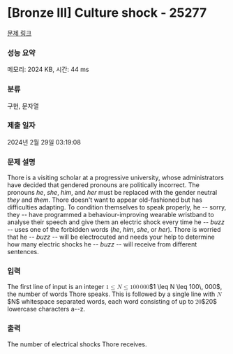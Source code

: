 # [Bronze III] Culture shock - 25277 

[문제 링크](https://www.acmicpc.net/problem/25277) 

### 성능 요약

메모리: 2024 KB, 시간: 44 ms

### 분류

구현, 문자열

### 제출 일자

2024년 2월 29일 03:19:08

### 문제 설명

<p>Thore is a visiting scholar at a progressive university, whose administrators have decided that gendered pronouns are politically incorrect. The pronouns <em>he</em>, <em>she</em>, <em>him</em>, and <em>her</em> must be replaced with the gender neutral <em>they</em> and <em>them</em>. Thore doesn't want to appear old-fashioned but has difficulties adapting. To condition themselves to speak properly, he -- sorry, they -- have programmed a behaviour-improving wearable wristband to analyse their speech and give them an electric shock every time he -- <em>buzz</em> -- uses one of the forbidden words (<em>he</em>, <em>him</em>, <em>she</em>, or <em>her</em>). Thore is worried that he -- <em>buzz</em> -- will be electrocuted and needs your help to determine how many electric shocks he -- <em>buzz</em> -- will receive from different sentences.</p>

### 입력 

 <p>The first line of input is an integer <mjx-container class="MathJax" jax="CHTML" style="font-size: 99.9%; position: relative;"><mjx-math class="MJX-TEX" aria-hidden="true"><mjx-mn class="mjx-n"><mjx-c class="mjx-c31"></mjx-c></mjx-mn><mjx-mo class="mjx-n" space="4"><mjx-c class="mjx-c2264"></mjx-c></mjx-mo><mjx-mi class="mjx-i" space="4"><mjx-c class="mjx-c1D441 TEX-I"></mjx-c></mjx-mi><mjx-mo class="mjx-n" space="4"><mjx-c class="mjx-c2264"></mjx-c></mjx-mo><mjx-mn class="mjx-n" space="4"><mjx-c class="mjx-c31"></mjx-c><mjx-c class="mjx-c30"></mjx-c><mjx-c class="mjx-c30"></mjx-c></mjx-mn><mjx-mstyle><mjx-mspace style="width: 0.167em;"></mjx-mspace></mjx-mstyle><mjx-mn class="mjx-n"><mjx-c class="mjx-c30"></mjx-c><mjx-c class="mjx-c30"></mjx-c><mjx-c class="mjx-c30"></mjx-c></mjx-mn></mjx-math><mjx-assistive-mml unselectable="on" display="inline"><math xmlns="http://www.w3.org/1998/Math/MathML"><mn>1</mn><mo>≤</mo><mi>N</mi><mo>≤</mo><mn>100</mn><mstyle scriptlevel="0"><mspace width="0.167em"></mspace></mstyle><mn>000</mn></math></mjx-assistive-mml><span aria-hidden="true" class="no-mathjax mjx-copytext">$1 \leq N \leq 100\, 000$</span></mjx-container>, the number of words Thore speaks. This is followed by a single line with <mjx-container class="MathJax" jax="CHTML" style="font-size: 99.9%; position: relative;"><mjx-math class="MJX-TEX" aria-hidden="true"><mjx-mi class="mjx-i"><mjx-c class="mjx-c1D441 TEX-I"></mjx-c></mjx-mi></mjx-math><mjx-assistive-mml unselectable="on" display="inline"><math xmlns="http://www.w3.org/1998/Math/MathML"><mi>N</mi></math></mjx-assistive-mml><span aria-hidden="true" class="no-mathjax mjx-copytext">$N$</span></mjx-container> whitespace separated  words, each word consisting of up to <mjx-container class="MathJax" jax="CHTML" style="font-size: 99.9%; position: relative;"><mjx-math class="MJX-TEX" aria-hidden="true"><mjx-mn class="mjx-n"><mjx-c class="mjx-c32"></mjx-c><mjx-c class="mjx-c30"></mjx-c></mjx-mn></mjx-math><mjx-assistive-mml unselectable="on" display="inline"><math xmlns="http://www.w3.org/1998/Math/MathML"><mn>20</mn></math></mjx-assistive-mml><span aria-hidden="true" class="no-mathjax mjx-copytext">$20$</span></mjx-container> lowercase characters a--z.</p>

### 출력 

 <p>The number of electrical shocks Thore receives.</p>

